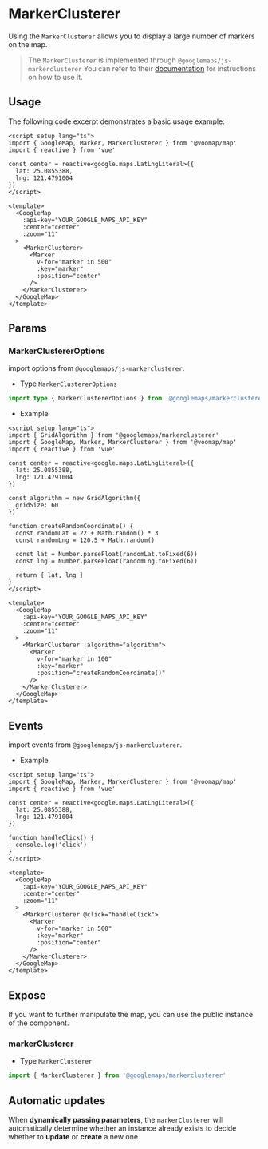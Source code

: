 # MarkerClusterer

Using the `MarkerClusterer` allows you to display a large number of markers on the map.

> The `MarkerClusterer` is implemented through `@googlemaps/js-markerclusterer` You can refer to their [documentation](https://googlemaps.github.io/js-markerclusterer/#md:description) for instructions on how to use it.

## Usage

The following code excerpt demonstrates a basic usage example:

```vue
<script setup lang="ts">
import { GoogleMap, Marker, MarkerClusterer } from '@voomap/map'
import { reactive } from 'vue'

const center = reactive<google.maps.LatLngLiteral>({
  lat: 25.0855388,
  lng: 121.4791004
})
</script>

<template>
  <GoogleMap
    :api-key="YOUR_GOOGLE_MAPS_API_KEY"
    :center="center"
    :zoom="11"
  >
    <MarkerClusterer>
      <Marker
        v-for="marker in 500"
        :key="marker"
        :position="center"
      />
    </MarkerClusterer>
  </GoogleMap>
</template>
```

## Params

### MarkerClustererOptions

import options from `@googlemaps/js-markerclusterer`.

- Type `MarkerClustererOptions`

```ts
import type { MarkerClustererOptions } from '@googlemaps/markerclusterer'
```

- Example

```vue
<script setup lang="ts">
import { GridAlgorithm } from '@googlemaps/markerclusterer'
import { GoogleMap, Marker, MarkerClusterer } from '@voomap/map'
import { reactive } from 'vue'

const center = reactive<google.maps.LatLngLiteral>({
  lat: 25.0855388,
  lng: 121.4791004
})

const algorithm = new GridAlgorithm({
  gridSize: 60
})

function createRandomCoordinate() {
  const randomLat = 22 + Math.random() * 3
  const randomLng = 120.5 + Math.random()

  const lat = Number.parseFloat(randomLat.toFixed(6))
  const lng = Number.parseFloat(randomLng.toFixed(6))

  return { lat, lng }
}
</script>

<template>
  <GoogleMap
    :api-key="YOUR_GOOGLE_MAPS_API_KEY"
    :center="center"
    :zoom="11"
  >
    <MarkerClusterer :algorithm="algorithm">
      <Marker
        v-for="marker in 100"
        :key="marker"
        :position="createRandomCoordinate()"
      />
    </MarkerClusterer>
  </GoogleMap>
</template>
```

## Events

import events from `@googlemaps/js-markerclusterer`.

- Example

```vue
<script setup lang="ts">
import { GoogleMap, Marker, MarkerClusterer } from '@voomap/map'
import { reactive } from 'vue'

const center = reactive<google.maps.LatLngLiteral>({
  lat: 25.0855388,
  lng: 121.4791004
})

function handleClick() {
  console.log('click')
}
</script>

<template>
  <GoogleMap
    :api-key="YOUR_GOOGLE_MAPS_API_KEY"
    :center="center"
    :zoom="11"
  >
    <MarkerClusterer @click="handleClick">
      <Marker
        v-for="marker in 500"
        :key="marker"
        :position="center"
      />
    </MarkerClusterer>
  </GoogleMap>
</template>
```

## Expose

If you want to further manipulate the map, you can use the public instance of the component.

### markerClusterer

- Type `MarkerClusterer`

```ts
import { MarkerClusterer } from '@googlemaps/markerclusterer'
```

## Automatic updates

When **dynamically passing parameters**, the `markerClusterer` will automatically determine whether an instance already exists to decide whether to **update** or **create** a new one.
